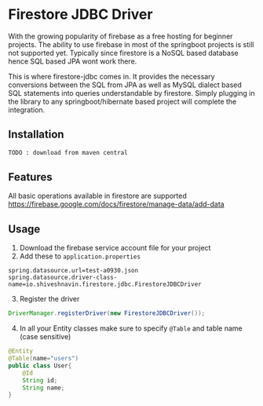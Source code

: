 # Firestore JDBC Driver
With the growing popularity of firebase as a free hosting for beginner projects. The ability to use firebase in most of the springboot projects is still not supported yet. Typically since firestore is a NoSQL based database hence SQL based JPA wont work there.

This is where firestore-jdbc comes in. It provides the necessary conversions between the SQL from JPA as well as MySQL dialect based SQL statements into queries understandable by firestore. Simply plugging in the library to any springboot/hibernate based project will complete the integration.

## Installation

```xml
TODO : download from maven central
```

## Features

All basic operations available in firestore are supported
https://firebase.google.com/docs/firestore/manage-data/add-data

## Usage
1. Download the firebase service account file for your project
2. Add these to `application.properties`
```properties
spring.datasource.url=test-a0930.json
spring.datasource.driver-class-name=io.shiveshnavin.firestore.jdbc.FirestoreJDBCDriver
```
3. Register the driver
```java
DriverManager.registerDriver(new FirestoreJDBCDriver());
```
4. In all your Entity classes make sure to specify `@Table` and table name (case sensitive)
```java
@Entity
@Table(name="users")
public class User{
    @Id
    String id;
    String name;
}
```
